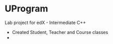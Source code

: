 # UProgram
Lab project for edX - Intermediate C++

* Created Student, Teacher and Course classes
* 
